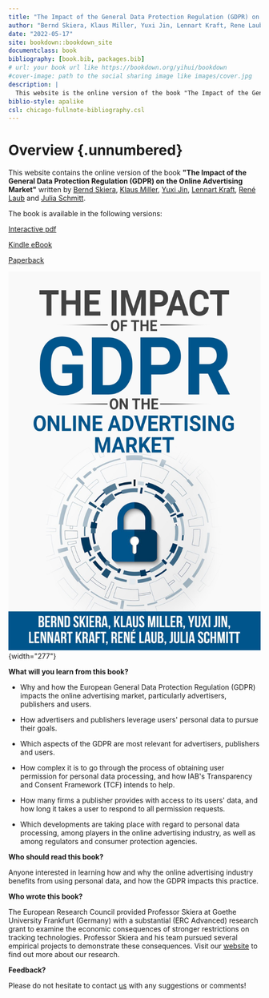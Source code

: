 ```yaml
---
title: "The Impact of the General Data Protection Regulation (GDPR) on the Online Advertising Market"
author: "Bernd Skiera, Klaus Miller, Yuxi Jin, Lennart Kraft, Rene Laub, Julia Schmitt"
date: "2022-05-17"
site: bookdown::bookdown_site
documentclass: book
bibliography: [book.bib, packages.bib]
# url: your book url like https://bookdown.org/yihui/bookdown
#cover-image: path to the social sharing image like images/cover.jpg
description: |
  This website is the online version of the book "The Impact of the General Data Protection Regulation (GDPR) on the Online Advertising Market".
biblio-style: apalike
csl: chicago-fullnote-bibliography.csl
---
```


# Overview {.unnumbered}

This website contains the online version of the book **"The Impact of the General Data Protection Regulation (GDPR) on the Online Advertising Market"** written by [Bernd Skiera](https://www.marketing.uni-frankfurt.de/abteilungen/marketing/professoren/skiera/prof-dr-bernd-skiera.html), [Klaus Miller](https://sites.google.com/view/klausmiller), [Yuxi Jin](https://www.marketing.uni-frankfurt.de/en/professoren/skiera/team/doctoral-students/yuxi-jin.html), [Lennart Kraft](https://lennartkraft.com/), [René Laub](https://www.marketing.uni-frankfurt.de/de/professoren/skiera/team/wissenschaftliche-mitarbeiter/rene-laub.html) and [Julia Schmitt](https://de.linkedin.com/in/julia-schmitt-878853108).

The book is available in the following versions:

[Interactive pdf](https://leanpub.com/gdpr-impact)

[Kindle eBook](https://www.amazon.com/Impact-General-Protection-Regulation-Advertising-ebook/dp/B09S185DRL/ref=tmm_kin_swatch_0?_encoding=UTF8&qid=&sr=)

[Paperback](https://www.amazon.com/Impact-General-Protection-Regulation-Advertising/dp/3982417341/ref=tmm_pap_swatch_0?_encoding=UTF8&qid=&sr=)

![](images/front_cover.jpg){width="277"}

**What will you learn from this book?**

-   Why and how the European General Data Protection Regulation (GDPR) impacts the online advertising market, particularly advertisers, publishers and users.

-   How advertisers and publishers leverage users' personal data to pursue their goals.

-   Which aspects of the GDPR are most relevant for advertisers, publishers and users.

-   How complex it is to go through the process of obtaining user permission for personal data processing, and how IAB's Transparency and Consent Framework (TCF) intends to help.

-   How many firms a publisher provides with access to its users' data, and how long it takes a user to respond to all permission requests.

-   Which developments are taking place with regard to personal data processing, among players in the online advertising industry, as well as among regulators and consumer protection agencies.

**Who should read this book?**

Anyone interested in learning how and why the online advertising industry benefits from using personal data, and how the GDPR impacts this practice.

**Who wrote this book?**

The European Research Council provided Professor Skiera at Goethe University Frankfurt (Germany) with a substantial (ERC Advanced) research grant to examine the economic consequences of stronger restrictions on tracking technologies.
Professor Skiera and his team pursued several empirical projects to demonstrate these consequences.
Visit our [website](https://www.marketing.uni-frankfurt.de/abteilungen/marketing/professoren/skiera/erc-advanced-grant.html) to find out more about our research.

**Feedback?**

Please do not hesitate to contact [us](mailto:skiera@wiwi.uni-frankfurt.de) with any suggestions or comments!



